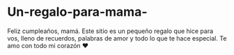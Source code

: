 # Un-regalo-para-mama-
Feliz cumpleaños, mamá. Este sitio es un pequeño regalo que hice para vos, lleno de recuerdos, palabras de amor y todo lo que te hace especial. Te amo con todo mi corazón ❤️
